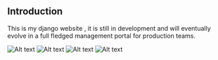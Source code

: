 Introduction
-------------

This is my django website , it is still in development and will eventually evolve in a full fledged management portal for production teams.

![Alt text](https://i.imgur.com/MOcQVCI.png)
![Alt text](https://i.imgur.com/LAl9hNV.png)
![Alt text](https://i.imgur.com/eWHxISp.png)
![Alt text](https://i.imgur.com/a4xkYFp.png)
